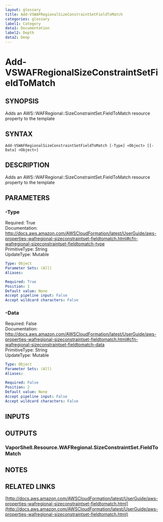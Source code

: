 ```yaml
---
layout: glossary
title: Add-VSWAFRegionalSizeConstraintSetFieldToMatch
categories: glossary
label1: Category
data1: Documentation
label2: Depth
data2: Deep
---
```


# Add-VSWAFRegionalSizeConstraintSetFieldToMatch

## SYNOPSIS
Adds an AWS::WAFRegional::SizeConstraintSet.FieldToMatch resource property to the template

## SYNTAX

```
Add-VSWAFRegionalSizeConstraintSetFieldToMatch [-Type] <Object> [[-Data] <Object>]
```

## DESCRIPTION
Adds an AWS::WAFRegional::SizeConstraintSet.FieldToMatch resource property to the template

## PARAMETERS

### -Type
Required: True    
Documentation: http://docs.aws.amazon.com/AWSCloudFormation/latest/UserGuide/aws-properties-wafregional-sizeconstraintset-fieldtomatch.html#cfn-wafregional-sizeconstraintset-fieldtomatch-type    
PrimitiveType: String    
UpdateType: Mutable

```yaml
Type: Object
Parameter Sets: (All)
Aliases: 

Required: True
Position: 1
Default value: None
Accept pipeline input: False
Accept wildcard characters: False
```

### -Data
Required: False    
Documentation: http://docs.aws.amazon.com/AWSCloudFormation/latest/UserGuide/aws-properties-wafregional-sizeconstraintset-fieldtomatch.html#cfn-wafregional-sizeconstraintset-fieldtomatch-data    
PrimitiveType: String    
UpdateType: Mutable

```yaml
Type: Object
Parameter Sets: (All)
Aliases: 

Required: False
Position: 2
Default value: None
Accept pipeline input: False
Accept wildcard characters: False
```

## INPUTS

## OUTPUTS

### VaporShell.Resource.WAFRegional.SizeConstraintSet.FieldToMatch

## NOTES

## RELATED LINKS

[http://docs.aws.amazon.com/AWSCloudFormation/latest/UserGuide/aws-properties-wafregional-sizeconstraintset-fieldtomatch.html](http://docs.aws.amazon.com/AWSCloudFormation/latest/UserGuide/aws-properties-wafregional-sizeconstraintset-fieldtomatch.html)

